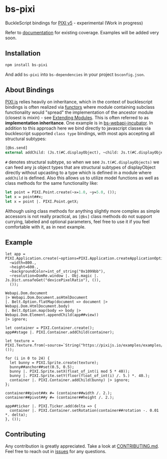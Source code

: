 # bs-pixi
BuckleScript bindings for [PIXI v5](https://github.com/pixijs) - experimental (Work in progress)

Refer to [documentation](https://ambientlight.github.io/bs-pixi) for existing coverage.
Examples will be added very soon.

## Installation

```bash
npm install bs-pixi
```

And add `bs-pixi` into `bs-dependencies` in your project `bsconfig.json`.

## About Bindings

[PIXI.js](https://github.com/pixijs) relies heavily on inheritance, which in the context of bucklescript bindings is often realized via [functors](https://reasonml.github.io/docs/en/module#module-functions-functors) where module containing subclass functionality would "spread" the implementation of the ancestor module (closest is mixin) - see [Extending Modules](https://reasonml.github.io/docs/en/module#extending-modules). This is often referred to as **implementation inheritance**. One example is in [bs-webapi-incubator](https://github.com/reasonml-community/bs-webapi-incubator#implementation-inheritance). In addition to this approach here we bind directly to javascript classes via bucklescript supported `class type` bindings, with most apis accepting all structural subtypes:

```ocaml
[@bs.send]
external addChild: (Js.t(#C.displayObject), ~child: Js.t(#C.displayObject as 'a)) => Js.t('a) = "addChild";
```

`#` denotes structural subtype, so when we see `Js.t(#C.displayObjects)` we can feed any js object types that are structural subtypes of displayObject directly without upcasting to a type which is defined in a module where `addChild` is defined. Also this allows us to utilize model functions as well as class methods for the same functionality like:

```ocaml
let point = PIXI.Point.create(~x=1.0, ~y=5.0, ());
let x = point##x;
let x = point |. PIXI.Point.getX;
```

Although using class methods for anything slightly more complex as simple accessors is not really practical, as `[@bs]` class methods do not support currying, labeled and optional parameters, feel free to use it if you feel comfortable with it, as in next example.

## Example

```reason
let app = PIXI.Application.create(~options=PIXI.Application.createApplicationOptions(
  ~width=800.,
  ~height=600.,
  ~backgroundColor=int_of_string("0x1099bb"),
  ~resolution=DomRe.window |. Obj.magic |. Js.Dict.unsafeGet("devicePixelRatio"), ()), 
  ());

Webapi.Dom.document 
|> Webapi.Dom.Document.asHtmlDocument 
|. Belt.Option.flatMap(document => document |> Webapi.Dom.HtmlDocument.body)
|. Belt.Option.map(body => body |> Webapi.Dom.Element.appendChild(app##view))
|> ignore;

let container = PIXI.Container.create();
app##stage |. PIXI.Container.addChild(container);

let texture = PIXI.Texture.from(~source=`String("https://pixijs.io/examples/examples/assets/bunny.png"), ());

for (i in 0 to 24) {
  let bunny = PIXI.Sprite.create(texture);
  bunny##anchor##set(0.5, 0.5);
  bunny |. PIXI.Sprite.setX(float_of_int(i mod 5 * 40));
  bunny |. PIXI.Sprite.setY(floor(float_of_int(i) /. 5.) *. 40.);
  container |. PIXI.Container.addChild(bunny) |> ignore;
};

container##pivot##x #= (container##width /. 2.);
container##pivot##y #= (container##height /. 2.);

app##ticker |. PIXI.Ticker.add(delta => {
  container |. PIXI.Container.setRotation(container##rotation -. 0.01 *. delta);
}, ());
```

## Contributing

Any contribution is greatly appreciated. Take a look at [CONTRIBUTING.md](https://github.com/ambientlight/bs-pixi/blob/master/CONTRIBUTING.md). Feel free to reach out in [issues](https://github.com/ambientlight/bs-pixi/issues) for any questions.
